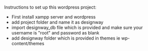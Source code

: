 Instructions to set up this wordpress project:

- First install xampp server and wordpress
- add project folder and name it as designway
- import designway_db file which is provided and make sure your username is "root" and password as blank
- add designway folder which is provided in themes ie wp-content/themes
